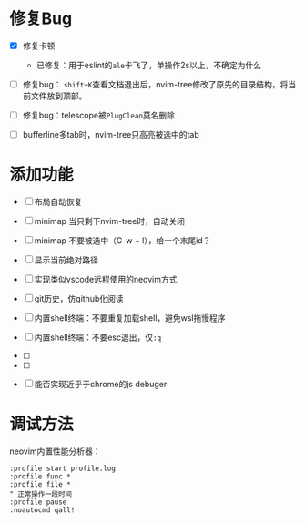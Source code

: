 # 修复Bug
- [x] 修复卡顿
    - 已修复：用于eslint的`ale`卡飞了，单操作2s以上，不确定为什么

- [ ] 修复bug： `shift+K`查看文档退出后，nvim-tree修改了原先的目录结构，将当前文件放到顶部。
- [ ] 修复bug：telescope被`PlugClean`莫名删除
- [ ] bufferline多tab时，nvim-tree只高亮被选中的tab

# 添加功能
- [ ] 布局自动恢复
- [ ] minimap 当只剩下nvim-tree时，自动关闭
- [ ] minimap 不要被选中（C-w + l），给一个末尾id？
- [ ] 显示当前绝对路径
- [ ] 实现类似vscode远程使用的neovim方式
- [ ] git历史，仿github化阅读
- [ ] 内置shell终端：不要重复加载shell，避免wsl拖慢程序
- [ ] 内置shell终端：不要esc退出，仅`:q`
- [ ]
- [ ]
- [ ] 能否实现近乎于chrome的js debuger


# 调试方法
neovim内置性能分析器：
```
:profile start profile.log
:profile func *
:profile file *
" 正常操作一段时间
:profile pause
:noautocmd qall!
```
